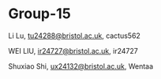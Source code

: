 # Group-15
Li Lu, tu24288@bristol.ac.uk, cactus562   

WEI LIU, ir24727@bristol.ac.uk, ir24727   

Shuxiao Shi, ux24132@bristol.ac.uk, Wentaa
